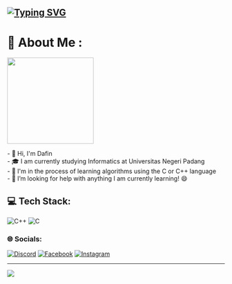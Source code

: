 <a href="https://git.io/typing-svg"><img src="https://readme-typing-svg.demolab.com?font=UNISPACE&weight=100&size=50&duration=2000&pause=1000&color=00FFFF&vCenter=true&random=false&width=1000&height=100&lines=Hello;My+Name+is+Dafin+Surya;Welcome+to+My+Repository" alt="Typing SVG" /></a>
---
# 💫 About Me :
<img align="center" height="200p" src="https://media.tenor.com/images/f2684f1e77b61d7d32243d9bfe36d445/tenor.gif">

<div align="left">
  <p>
    - 👋️ Hi, I'm Dafin<br>
    - 🎓️ I am currently studying Informatics at Universitas Negeri Padang<br>
    - 🌱️ I'm in the process of learning algorithms using the C or C++ language<br>
    - 🤔 I’m looking for help with anything I am currently learning! 😄<br>
  </p>
</div>

## 💻 Tech Stack:
![C++](https://img.shields.io/badge/c++-%231572B6.svg?style=for-the-badge&logo=c++&logoColor=white) ![C](https://img.shields.io/badge/c-%2300599C.svg?style=for-the-badge&logo=c&logoColor=white)

### 🌐 Socials:
[![Discord](https://img.shields.io/badge/Discord-%237289DA.svg?logo=discord&logoColor=white)](https://discord.gg/Bobsky) [![Facebook](https://img.shields.io/badge/Facebook-%231877F2.svg?logo=Facebook&logoColor=white)](https:www.facebook.com/dafinsurya.dafin) [![Instagram](https://img.shields.io/badge/Instagram-%23E4405F.svg?logo=Instagram&logoColor=white)](https://www.instagram.com/dafinsurya/)

---
[![](https://visitcount.itsvg.in/api?id=Bobskyz&icon=5&color=2)](https://visitcount.itsvg.in)
<!-- Proudly created with GPRM ( https://gprm.itsvg.in ) -->
